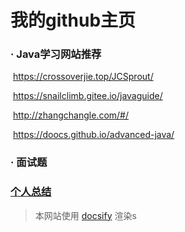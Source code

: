 # 我的github主页

### · Java学习网站推荐

​				https://crossoverjie.top/JCSprout/

​				https://snailclimb.gitee.io/javaguide/

​				http://zhangchangle.com/#/

​				https://doocs.github.io/advanced-java/

### · 面试题

### 	[个人总结](it/interview-with-answer.md)

> 本网站使用 [docsify](https://docsify.js.org/#/zh-cn) 渲染s
